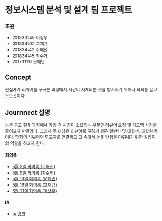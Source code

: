 # 정보시스템 분석 및 설계 팀 프로젝트

### 조원
  - 201533245 이상우
  - 201834702 고재규
  - 201834742 주해진
  - 201834745 최수혁
  - 201731116 문혜민

## Concept
편집자가 리뷰어를 구하는 과정에서 시간이 지체되는 것을 방지하기 위해서 학회를 끌고 오는것이다.

## Journnect 설명
논문 투고 절차 과정에서 가장 긴 시간이 소요되는 부분인 리뷰어 요청 및 피드백 시간을 줄이고자 만들었다. 그래서 주 대상은 리뷰어를 구하기 힘든 일반인 및 대학생, 대학원생이다. 학회의 리뷰어와 투고자를 연결하고 그 속에서 논문 탄생을 이뤄내기 위한 길잡이의 역할을 하고자 한다.


#### 회의록
- [5월 2일 회의록 (주해진)](./com/abb.txt)
- [5월 9일 회의록 (최수혁)](./com/2019.05.09.txt)
- [5월 13일 회의록 (문혜민)](./com/12th.hwp)
- [5월 16일 회의록 (고재규)](https://docs.google.com/document/d/1ian_eHzpl9vIGrbEV_In47dPPr968N-3vBFS2RIdW4c/edit?usp=sharing)
- [5월 21일 회의록 (이상우)](https://docs.google.com/document/d/1Vka60StuCbS5NS2p2Zw9Mln7sMok-dy9OjZ6L8snaFg/edit)

#### IA
- [IA 링크](https://docs.google.com/spreadsheets/d/1AkB7Hc_xubRsbOp3B6Buha5o9dTmse0DKw8SU0Bai88/edit?usp=sharing)

